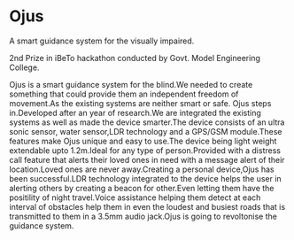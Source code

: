 # Ojus
A smart guidance system for the visually impaired.

2nd Prize in iBeTo hackathon conducted by Govt. Model Engineering College.

Ojus is a smart guidance system for the blind.We needed to create something that could provide them an independent freedom of movement.As the existing systems are neither smart or safe. Ojus steps in.Developed after an year of research.We are integrated the existing systems as well as made the device smarter.The device consists of an ultra sonic sensor, water sensor,LDR technology and a GPS/GSM module.These features make Ojus unique and easy to use.The device being light weight extendable upto 1.2m.Ideal for any type of person.Provided with a distress call feature that alerts their loved ones in need with a message alert of their location.Loved ones are never away.Creating a personal device,Ojus has been successful.LDR technology integrated to the device helps the user in alerting others by creating a beacon for other.Even letting them have the positility of night travel.Voice assistance helping them detect at each interval of obstacles help them in even the loudest and busiest roads that is transmitted to them in a 3.5mm audio jack.Ojus is going to revoltonise the guidance system.

